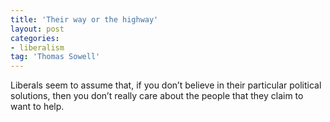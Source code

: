 ```yaml
---
title: 'Their way or the highway'
layout: post
categories:
- liberalism
tag: 'Thomas Sowell'
---
```


Liberals seem to assume that, if you don’t believe in their particular political solutions, then you don’t really care about the people that they claim to want to help.